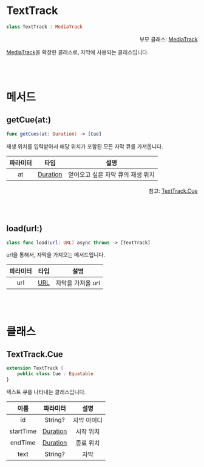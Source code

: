 # TextTrack

```swift
class TextTrack : MediaTrack
```
<div align="right">
부모 클래스: <a href="../media-track/home.md">MediaTrack</a>
</div>

[MediaTrack](../media-track/home.md)을 확장한 클래스로, 자막에 사용되는 클래스입니다.

<br><br>
# 메서드

## getCue(at:)

```swift
func getCues(at: Duration) -> [Cue]
```

재생 위치를 입력받아서 해당 위치가 포함된 모든 자막 큐를 가져옵니다.

|파라미터|타입|설명|
|:--:|:--:|:--:|
|at|[Duration](../../struct/duration/home.md)|얻어오고 싶은 자막 큐의 재생 위치|

<div align="right">
참고: <a href="#cue">TextTrack.Cue</a>
</div>

<br><br>
## load(url:)

```swift
class func load(url: URL) async throws -> [TextTrack] 
```

url을 통해서, 자막을 가져오는 메서드입니다.

|파라미터|타입|설명|
|:--:|:--:|:--:|
|url|[URL]("https://developer.apple.com/documentation/foundation/url")|자막을 가져올 url|

<br><br>
# 클래스 

## TextTrack.Cue

```swift
extension TextTrack {
    public class Cue : Equatable
}
```

텍스트 큐를 나타내는 클래스입니다. 

|이름|파라미터|설명|
|:--:|:--:|:--:|
|id|String?|자막 아이디|
|startTime|[Duration](../../struct/duration/home.md)|시작 위치|
|endTime|[Duration](../../struct/duration/home.md)|종료 위치|
|text|String?|자막|



